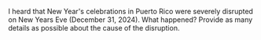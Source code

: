 I heard that New Year's celebrations in Puerto Rico were severely disrupted on New Years Eve (December 31, 2024). What happened? Provide as many details as possible about the cause of the disruption.